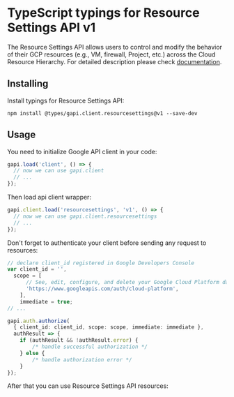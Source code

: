 # TypeScript typings for Resource Settings API v1

The Resource Settings API allows users to control and modify the behavior of their GCP resources (e.g., VM, firewall, Project, etc.) across the Cloud Resource Hierarchy.
For detailed description please check [documentation](https://cloud.google.com/resource-manager/docs/resource-settings/overview).

## Installing

Install typings for Resource Settings API:

```
npm install @types/gapi.client.resourcesettings@v1 --save-dev
```

## Usage

You need to initialize Google API client in your code:

```typescript
gapi.load('client', () => {
  // now we can use gapi.client
  // ...
});
```

Then load api client wrapper:

```typescript
gapi.client.load('resourcesettings', 'v1', () => {
  // now we can use gapi.client.resourcesettings
  // ...
});
```

Don't forget to authenticate your client before sending any request to resources:

```typescript
// declare client_id registered in Google Developers Console
var client_id = '',
  scope = [ 
      // See, edit, configure, and delete your Google Cloud Platform data
      'https://www.googleapis.com/auth/cloud-platform',
    ],
    immediate = true;
// ...

gapi.auth.authorize(
  { client_id: client_id, scope: scope, immediate: immediate },
  authResult => {
    if (authResult && !authResult.error) {
        /* handle successful authorization */
    } else {
        /* handle authorization error */
    }
});
```

After that you can use Resource Settings API resources:

```typescript
```
